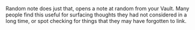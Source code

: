 Random note does just that, opens a note at random from your Vault. Many people find this useful for surfacing thoughts they had not considered in a long time, or spot checking for things that they may have forgotten to link. 